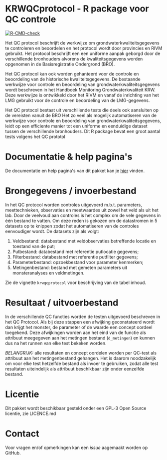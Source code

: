 # KRWQCprotocol - R package voor QC controle

<!-- badges: start -->
[![R-CMD-check](https://github.com/jspijker/KRWQCprotocol/workflows/R-CMD-check/badge.svg)](https://github.com/jspijker/KRWQCprotocol/actions)
<!-- badges: end -->


Het QC protocol beschrijft de werkwijze om grondwaterkwaliteitsgegevens
te controleren en beoordelen en het protocol wordt door
provincies en RIVM gebruikt. Het protocol beschrijft een een uniforme aanpak geborgd
door de verschillende bronhouders alvorens de kwaliteitsgegevens worden
opgenomen in de Basisregistratie Ondergrond (BRO).  

Het QC protocol kan
ook worden gehanteerd voor de controle en beoordeling van de historische
kwaliteitsgegevens.  De bestaande werkwijze voor controle en beoordeling
van grondwaterkwaliteitsgegevens wordt beschreven in het Handboek
Monitoring Grondwaterkwaliteit KRW. Deze werkwijze is ontwikkeld
door het RIVM en vanaf de inrichting van het LMG gebruikt voor de
controle en beoordeling van de LMG-gegevens.

Het QC protocol bestaat uit verschillende tests die deels ook
aansluiten op de vereisten vanuit de BRO Het zo veel als mogelijk
automatiseren van de werkwijze voor controle en beoordeling van
grondwaterkwaliteitsgegevens, leidt op een efficiente manier tot een
uniforme en eenduidige dataset tussen de verschillende bronhouders. Dit
R package bevat een groot aantal tests volgens het QC prototol

# Documentatie & help pagina's

De documentatie en help pagina's van dit pakket kan je [hier](https://jspijker.github.io/KRWQCprotocol/index.html) vinden.



# Brongegevens / invoerbestand

In het QC protocol worden controles uitgevoerd m.b.t. parameters, meettechnieken, 
observaties en meetwaardes uit zowel het veld als uit het lab. Door de veelvoud 
aan controles is het complex om de vele gegevens in één bestand te vatten. Om 
deze reden is gekozen om de datastromen in 5 datasets op te knippen zodat het 
automatiseren van de controles eenvoudiger wordt. De datasets zijn als volgt:

1) Veldbestand: databestand met veldobservaties betreffende locatie en toestand van de put;
2) Putbestand: databestand met referentie putlocatie gegevens;
3) Filterbestand: databestand met referentie putfilter gegevens;
4) Parameterbestand: opzoekbestand voor parameter kenmerken;
5) Metingenbestand: bestand met gemeten parameters uit monsteranalyses en veldmetingen.

Zie de vignette `krwqcprotocol` voor beschrijving van de tabel inhoud. 

# Resultaat / uitvoerbestand

In de verschillende QC functies worden de testen uitgevoerd beschreven in het
QC Protocol. Als bij deze stappen een afwijking geconstateerd wordt dan krijgt
het monster, de parameter of de waarde een concept oordeel toegekend. Deze 
afwijkingen worden aan het eind van de functie als attribuut meegegeven aan 
het metingen bestand (`d_metingen`) en kunnen dus na het runnen van elke test
bekeken worden. 

*BELANGRIJK:* alle resultaten en concept oordelen worden per QC-test als attribuut 
aan het metingenbestand gehangen. Het is daarom noodzakelijk om voor elke test 
hetzelfde bestand als invoer te gebruiken, zodat alle test resultaten uiteindelijk 
als attribuut beschikbaar zijn onder eenzelfde bestand. 

# Licentie

Dit pakket wordt beschikbaar gesteld onder een GPL-3 Open Source
licentie, zie LICENCE.md

# Contact

Voor vragen en/of opmerkingen kan een _issue_ aagemaakt worden op
GitHub. 

